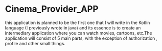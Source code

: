 # Cinema_Provider_APP
this application is planned to be the first one that I will write in the Kotlin language (I previously wrote in java) and its essence is to create an intermediary 
application where you can watch movies, cartoons, etc.The application will consist of 5 main parts, with the exception of authorization , profile and other small things.
